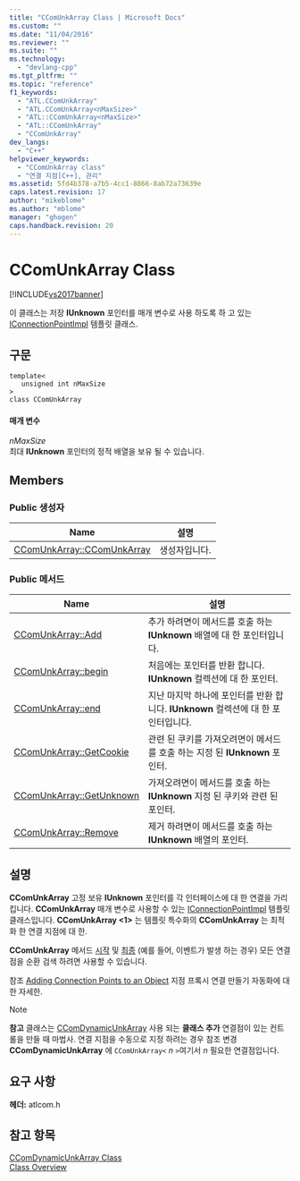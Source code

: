 ```yaml
---
title: "CComUnkArray Class | Microsoft Docs"
ms.custom: ""
ms.date: "11/04/2016"
ms.reviewer: ""
ms.suite: ""
ms.technology: 
  - "devlang-cpp"
ms.tgt_pltfrm: ""
ms.topic: "reference"
f1_keywords: 
  - "ATL.CComUnkArray"
  - "ATL.CComUnkArray<nMaxSize>"
  - "ATL::CComUnkArray<nMaxSize>"
  - "ATL::CComUnkArray"
  - "CComUnkArray"
dev_langs: 
  - "C++"
helpviewer_keywords: 
  - "CComUnkArray class"
  - "연결 지점[C++], 관리"
ms.assetid: 5fd4b378-a7b5-4cc1-8866-8ab72a73639e
caps.latest.revision: 17
author: "mikeblome"
ms.author: "mblome"
manager: "ghogen"
caps.handback.revision: 20
---
```

# CComUnkArray Class
[!INCLUDE[vs2017banner](../../assembler/inline/includes/vs2017banner.md)]

이 클래스는 저장  **IUnknown** 포인터를 매개 변수로 사용 하도록 하 고 있는  [IConnectionPointImpl](../../atl/reference/iconnectionpointimpl-class.md) 템플릿 클래스.  
  
## 구문  
  
```  
template<  
   unsigned int nMaxSize  
>  
class CComUnkArray  
```  
  
#### 매개 변수  
 *nMaxSize*  
 최대  **IUnknown** 포인터의 정적 배열을 보유 될 수 있습니다.  
  
## Members  
  
### Public 생성자  
  
|Name|설명|  
|----------|--------|  
|[CComUnkArray::CComUnkArray](../Topic/CComUnkArray::CComUnkArray.md)|생성자입니다.|  
  
### Public 메서드  
  
|Name|설명|  
|----------|--------|  
|[CComUnkArray::Add](../Topic/CComUnkArray::Add.md)|추가 하려면이 메서드를 호출 하는  **IUnknown** 배열에 대 한 포인터입니다.|  
|[CComUnkArray::begin](../Topic/CComUnkArray::begin.md)|처음에는 포인터를 반환 합니다.  **IUnknown** 컬렉션에 대 한 포인터.|  
|[CComUnkArray::end](../Topic/CComUnkArray::end.md)|지난 마지막 하나에 포인터를 반환 합니다.  **IUnknown** 컬렉션에 대 한 포인터입니다.|  
|[CComUnkArray::GetCookie](../Topic/CComUnkArray::GetCookie.md)|관련 된 쿠키를 가져오려면이 메서드를 호출 하는 지정 된  **IUnknown** 포인터.|  
|[CComUnkArray::GetUnknown](../Topic/CComUnkArray::GetUnknown.md)|가져오려면이 메서드를 호출 하는  **IUnknown** 지정 된 쿠키와 관련 된 포인터.|  
|[CComUnkArray::Remove](../Topic/CComUnkArray::Remove.md)|제거 하려면이 메서드를 호출 하는  **IUnknown** 배열의 포인터.|  
  
## 설명  
 **CComUnkArray** 고정 보유  **IUnknown** 포인터를 각 인터페이스에 대 한 연결을 가리킵니다.  **CComUnkArray** 매개 변수로 사용할 수 있는  [IConnectionPointImpl](../../atl/reference/iconnectionpointimpl-class.md) 템플릿 클래스입니다.  **CComUnkArray \<1\>** 는 템플릿 특수화의  **CComUnkArray** 는 최적화 한 연결 지점에 대 한.  
  
 **CComUnkArray** 메서드  [시작](../Topic/CComUnkArray::begin.md) 및  [최종](../Topic/CComUnkArray::end.md) \(예를 들어, 이벤트가 발생 하는 경우\) 모든 연결점을 순환 검색 하려면 사용할 수 있습니다.  
  
 참조 [Adding Connection Points to an Object](../../atl/adding-connection-points-to-an-object.md) 지점 프록시 연결 만들기 자동화에 대 한 자세한.  
  
> [!NOTE]
>  **참고** 클래스는  [CComDynamicUnkArray](../../atl/reference/ccomdynamicunkarray-class.md) 사용 되는  **클래스 추가** 연결점이 있는 컨트롤을 만들 때 마법사.  연결 지점을 수동으로 지정 하려는 경우 참조 변경  **CComDynamicUnkArray** 에 `CComUnkArray<` *n* `>`여기서  *n* 필요한 연결점입니다.  
  
## 요구 사항  
 **헤더:**  atlcom.h  
  
## 참고 항목  
 [CComDynamicUnkArray Class](../../atl/reference/ccomdynamicunkarray-class.md)   
 [Class Overview](../../atl/atl-class-overview.md)